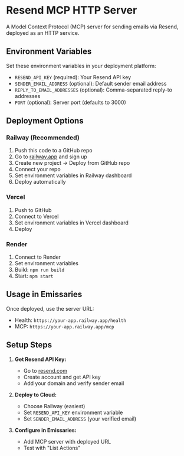 # Resend MCP HTTP Server

A Model Context Protocol (MCP) server for sending emails via Resend, deployed as an HTTP service.

## Environment Variables

Set these environment variables in your deployment platform:

- `RESEND_API_KEY` (required): Your Resend API key
- `SENDER_EMAIL_ADDRESS` (optional): Default sender email address  
- `REPLY_TO_EMAIL_ADDRESSES` (optional): Comma-separated reply-to addresses
- `PORT` (optional): Server port (defaults to 3000)

## Deployment Options

### Railway (Recommended)
1. Push this code to a GitHub repo
2. Go to [railway.app](https://railway.app) and sign up
3. Create new project → Deploy from GitHub repo
4. Connect your repo
5. Set environment variables in Railway dashboard
6. Deploy automatically

### Vercel
1. Push to GitHub
2. Connect to Vercel
3. Set environment variables in Vercel dashboard
4. Deploy

### Render  
1. Connect to Render
2. Set environment variables
3. Build: `npm run build`
4. Start: `npm start`

## Usage in Emissaries

Once deployed, use the server URL:
- Health: `https://your-app.railway.app/health`
- MCP: `https://your-app.railway.app/mcp`

## Setup Steps

1. **Get Resend API Key:**
   - Go to [resend.com](https://resend.com)
   - Create account and get API key
   - Add your domain and verify sender email

2. **Deploy to Cloud:**
   - Choose Railway (easiest)
   - Set `RESEND_API_KEY` environment variable
   - Set `SENDER_EMAIL_ADDRESS` (your verified email)

3. **Configure in Emissaries:**
   - Add MCP server with deployed URL
   - Test with "List Actions"
